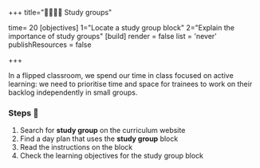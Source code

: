+++
title="🫱🏾‍🫲🏿 Study groups"

time= 20
[objectives]
    1="Locate a study group block"
    2="Explain the importance of study groups"
[build]
  render = false
  list = 'never'
  publishResources = false

+++

In a flipped classroom, we spend our time in class focused on active learning: we need to prioritise time and space for trainees to work on their backlog independently in small groups.

### Steps 👣

1. Search for **study group** on the curriculum website
1. Find a day plan that uses the **study group** block
1. Read the instructions on the block
1. Check the learning objectives for the study group block
